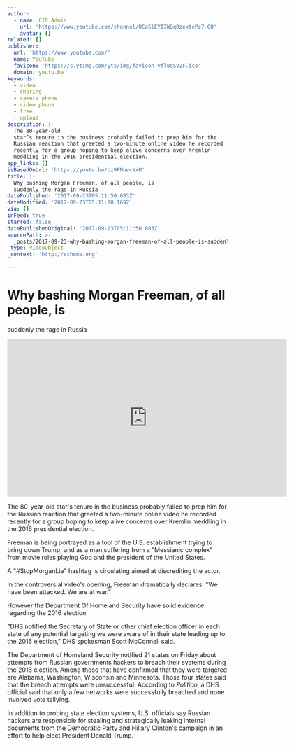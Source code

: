 ```yaml
---
author:
  - name: CIR Admin
    url: 'https://www.youtube.com/channel/UCaSlEYI7WQq0zextePz7-GQ'
    avatar: {}
related: []
publisher:
  url: 'https://www.youtube.com/'
  name: YouTube
  favicon: 'https://s.ytimg.com/yts/img/favicon-vfl8qSV2F.ico'
  domain: youtu.be
keywords:
  - video
  - sharing
  - camera phone
  - video phone
  - free
  - upload
description: |-
  The 80-year-old
  star’s tenure in the business probably failed to prep him for the
  Russian reaction that greeted a two-minute online video he recorded
  recently for a group hoping to keep alive concerns over Kremlin
  meddling in the 2016 presidential election.
app_links: []
isBasedOnUrl: 'https://youtu.be/Uz9PNoecNxU'
title: |-
  Why bashing Morgan Freeman, of all people, is
  suddenly the rage in Russia
datePublished: '2017-09-23T05:11:50.083Z'
dateModified: '2017-09-23T05:11:28.169Z'
via: {}
inFeed: true
starred: false
datePublishedOriginal: '2017-09-23T05:11:50.083Z'
sourcePath: >-
  _posts/2017-09-23-why-bashing-morgan-freeman-of-all-people-is-suddenly-the-r.md
_type: VideoObject
_context: 'http://schema.org'

---
```

# Why bashing Morgan Freeman, of all people, is
suddenly the rage in Russia

<iframe src="https://cdn.embedly.com/widgets/media.html?src=https%3A%2F%2Fwww.youtube.com%2Fembed%2FUz9PNoecNxU%3Ffeature%3Doembed&amp;url=http%3A%2F%2Fwww.youtube.com%2Fwatch%3Fv%3DUz9PNoecNxU&amp;image=https%3A%2F%2Fi.ytimg.com%2Fvi%2FUz9PNoecNxU%2Fhqdefault.jpg&amp;key=a715cf41cc93453ca338d350cd26f87b&amp;type=text%2Fhtml&amp;schema=youtube" width="640" height="360" scrolling="no" frameborder="0" allowfullscreen="" style=""></iframe>

The 80-year-old
star's tenure in the business probably failed to prep him for the
Russian reaction that greeted a two-minute online video he recorded
recently for a group hoping to keep alive concerns over Kremlin
meddling in the 2016 presidential election.

Freeman is being portrayed as a tool of the U.S. establishment
trying to bring down Trump, and as a man suffering from a "Messianic
complex" from movie roles playing God and the president of the
United States.

A "\#StopMorganLie" hashtag is circulating aimed at
discrediting the actor.

In the controversial
video's opening, Freeman dramatically declares: "We have been
attacked. We are at war."

However the
Department Of Homeland Security have solid evidence regarding the
2016 election

"DHS notified the
Secretary of State or other chief election officer in each state of
any potential targeting we were aware of in their state leading up to
the 2016 election," DHS spokesman Scott McConnell said. 

The Department of
Homeland Security notified 21 states on Friday about attempts from
Russian governments hackers to breach their systems during the 2016
election. Among those that have confirmed that they were targeted are
Alabama, Washington, Wisconsin and Minnesota. Those four states said
that the breach attempts were unsuccessful. According to _Politico_,
a DHS official said that only a few networks were successfully
breached and none involved vote tallying. 

In addition to
probing state election systems, U.S. officials say Russian hackers
are responsible for stealing and strategically leaking internal
documents from the Democratic Party and Hillary Clinton's campaign in
an effort to help elect President Donald Trump.